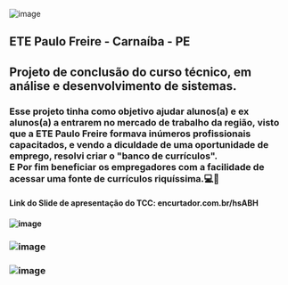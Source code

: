 
![image](https://user-images.githubusercontent.com/93235011/167010002-03ff811e-db9c-4efe-ad39-20cd29e53376.png)
## ETE Paulo Freire - Carnaíba - PE
## Projeto de conclusão do curso técnico, em análise e desenvolvimento de sistemas.

### Esse projeto tinha como objetivo ajudar alunos(a) e ex alunos(a) a entrarem no mercado de trabalho da região, visto que a ETE Paulo Freire formava inúmeros profissionais capacitados, e vendo a diculdade de uma oportunidade de emprego, resolvi criar o "banco de currículos".<br> E Por fim beneficiar os empregadores com a facilidade de acessar uma fonte de currículos riquíssima.💻🏢
#### Link do Slide de apresentação do TCC: encurtador.com.br/hsABH

#### ![image](https://user-images.githubusercontent.com/93235011/167015666-3d14a24a-66b0-4898-844d-e5642e2b44ef.png)
### ![image](https://user-images.githubusercontent.com/93235011/167015810-da79370c-9672-4fb1-8899-74fdbb1b0d2c.png)
### ![image](https://user-images.githubusercontent.com/93235011/167015901-68589246-2632-4406-9ecb-f8bcb05e0132.png)

